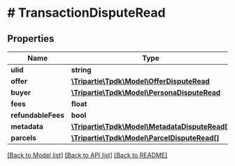 # # TransactionDisputeRead

## Properties

Name | Type | Description | Notes
------------ | ------------- | ------------- | -------------
**ulid** | **string** |  |
**offer** | [**\Tripartie\Tpdk\Model\OfferDisputeRead**](OfferDisputeRead.md) |  |
**buyer** | [**\Tripartie\Tpdk\Model\PersonaDisputeRead**](PersonaDisputeRead.md) |  |
**fees** | **float** |  | [optional]
**refundableFees** | **bool** |  | [optional]
**metadata** | [**\Tripartie\Tpdk\Model\MetadataDisputeRead[]**](MetadataDisputeRead.md) |  | [optional]
**parcels** | [**\Tripartie\Tpdk\Model\ParcelDisputeRead[]**](ParcelDisputeRead.md) |  | [optional]

[[Back to Model list]](../../README.md#models) [[Back to API list]](../../README.md#endpoints) [[Back to README]](../../README.md)

